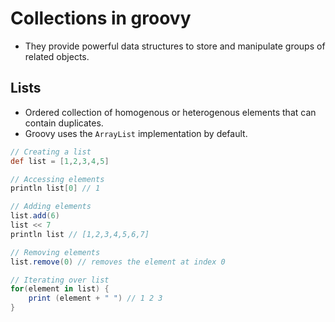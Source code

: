 # Collections in groovy

- They provide powerful data structures to store and manipulate groups of related objects.

## Lists

- Ordered collection of homogenous or heterogenous elements that can contain duplicates.
- Groovy uses the `ArrayList` implementation by default.

```groovy
// Creating a list
def list = [1,2,3,4,5]

// Accessing elements
println list[0] // 1

// Adding elements
list.add(6)
list << 7
println list // [1,2,3,4,5,6,7]

// Removing elements
list.remove(0) // removes the element at index 0

// Iterating over list
for(element in list) {
    print (element + " ") // 1 2 3
}
```
